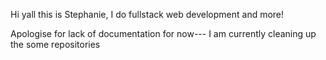 Hi yall this is Stephanie, I do fullstack web development and more!

Apologise for lack of documentation for now--- I am currently cleaning up the some repositories
<!---
Stephaniesunsun/Stephaniesunsun is a ✨ special ✨ repository because its `README.md` (this file) appears on your GitHub profile.
You can click the Preview link to take a look at your changes.
--->
